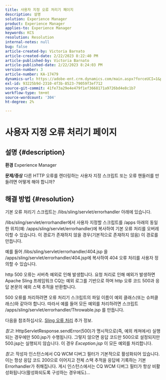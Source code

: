 ```yaml
---
title: 사용자 지정 오류 처리기 페이지
description: 설명
solution: Experience Manager
product: Experience Manager
applies-to: Experience Manager
keywords: KCS
resolution: Resolution
internal-notes: null
bug: false
article-created-by: Victoria Barnato
article-created-date: 2/22/2023 8:22:40 PM
article-published-by: Victoria Barnato
article-published-date: 2/22/2023 8:24:03 PM
version-number: 3
article-number: KA-17479
dynamics-url: https://adobe-ent.crm.dynamics.com/main.aspx?forceUCI=1&pagetype=entityrecord&etn=knowledgearticle&id=8df423a3-eeb2-ed11-83fe-6045bd0067ea
exl-id: 93225b9d-2310-4f3b-8523-79059f3ef712
source-git-commit: 41fe73a29e4e479f1ef3668171a9726bd4e8c1b7
workflow-type: tm+mt
source-wordcount: '304'
ht-degree: 2%

---
```


# 사용자 지정 오류 처리기 페이지

## 설명 {#description}

<b>환경</b>
Experience Manager


<b>문제/증상</b>
다른 HTTP 오류를 렌더링하는 사용자 지정 스크립트 또는 오류 핸들러를 만들려면 어떻게 해야 합니까?


## 해결 방법 {#resolution}


기본 오류 처리기 스크립트는 /libs/sling/servlet/errorhandler 아래에 있습니다.

/libs/sling/servlet/errorhandler에서 사용자 지정할 스크립트를 /apps 아래의 동일한 위치(예: /apps/sling/servlet/errorhandler)에 복사하여 기본 오류 처리를 오버레이할 수 있습니다. 이 경로가 존재하지 않을 경우(기본적으로 존재하지 않음) 이 경로를 만듭니다.

예를 들어 /libs/sling/servlet/errorhandler/404.jsp 을 /apps/sling/servlet/errorhandler/404.jsp에 복사하여 404 오류 처리를 사용자 정의할 수 있습니다.

http 500 오류는 서버측 예외로 인해 발생합니다. 요청 처리로 인해 예외가 발생하면 Apache Sling 프레임워크 CQ는 예외 로그를 기반으로 하며 http 오류 코드 500과 응답 본문의 예외 스택 추적을 반환합니다.

500 오류를 처리하려면 오류 처리기 스크립트의 파일 이름이 예외 클래스(또는 슈퍼클래스)와 같아야 합니다. 따라서 예를 들어 모든 예외를 처리하려면 스크립트 /apps/sling/servlet/errorhandler/Throwable.jsp 를 만듭니다.

다음을 참조하십시오. [Sling 오류 처리](https://sling.apache.org/documentation/the-sling-engine/errorhandling.html) 추가 정보.

*참고*: HttpServletResponse.sendError(500)가 명시적으로(즉, 예외 캐쳐에서) 실행되는 경우에만 500.jsp가 수행됩니다.
그렇지 않으면 응답 코드만 500으로 설정되지만 500.jsp는 실행되지 않습니다.
이 경우 *Exception.jsp* 이 모든 예외를 처리합니다.

*참고*: 작성자 인스턴스에서 CQ WCM 디버그 필터가 기본적으로 활성화되어 있습니다. 이는 항상 응답 코드 200으로 이어지고 전체 스택 추적을 응답에 기록하는 기본 Errorhandler가 취해집니다. 게시 인스턴스에서는 CQ WCM 디버그 필터가 항상 비활성화됩니다(활성화되도록 구성하는 경우에도)...
